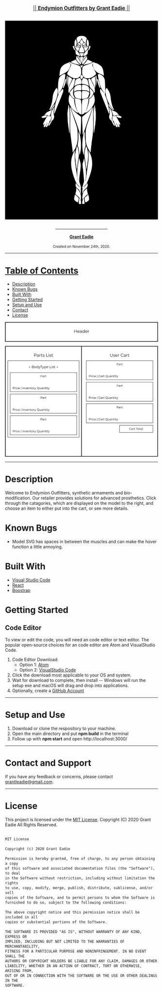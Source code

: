 <br>
<p align="center">
  <u><big>|| <b>Endymion Outfitters by Grant Eadie</b> ||</big></u>
</p>
<p align="center">
    <!-- Project Avatar/Logo -->
    <br>
    <a>
        <img src="/src/img/endymion.png">
    </a>
    <p align="center">
      ___________________________
    </p>
    <!-- GitHub Link -->
    <p align="center">
        <a href="https://github.com/GrantEadie">
            <strong>Grant Eadie</strong>
        </a> 
    </p>
</p>

<p align="center">
  <small>Created on November 24th, 2020.</small>
</p>

---

# <u>Table of Contents</u>

  - <a href="#Description">Description</a>
  - <a href="#Known-Bugs">Known Bugs</a>
  - <a href="#Built-With">Built With</a>
  - <a href="#getting-started">Getting Started</a>
  - <a href="#setup-and-use">Setup and Use</a>
  - <a href="#contact-and-support">Contact</a>
  - <a href="#license">License</a>

![component drawing](src/img/cyborg-armorments.png)

---

# Description

Welcome to Endymion Outfitters, synthetic armaments and bio-modification. Our retailer provides solutions for advanced prosthetics. Click through the catagories, which are displayed on the model to the right, and choose an item to either put into the cart, or see more details. 

# Known Bugs

- Model SVG has spaces in between the muscles and can make the hover function a little annoying.

# Built With

- [Visual Studio Code](https://code.visualstudio.com/)
- [React](https://reactjs.org/docs/getting-started.html)
- [Boostrap](https://getbootstrap.com/)

# Getting Started

## Code Editor

To view or edit the code, you will need an code editor or text editor. The popular open-source choices for an code editor are Atom and VisualStudio Code.

1. Code Editor Download:
   - Option 1: [Atom](https://nodejs.org/en/)
   - Option 2: [VisualStudio Code](https://www.npmjs.com/)
2. Click the download most applicable to your OS and system.
3. Wait for download to complete, then install -- Windows will run the setup exe and macOS will drag and drop into applications.
4. Optionally, create a [GitHub Account](https://github.com)

<hr>

# Setup and Use

1. Download or clone the respository to your machine.
2. Open the main directory and put **npm build** in the terminal
3. Follow up with **npm start** and open http://localhost:3000/

---

# Contact and Support

If you have any feedback or concerns, please contact <grantleadie@gmail.com>.

---

# License

This project is licensed under the [MIT License](https://opensource.org/licenses/MIT). Copyright (C) 2020 Grant Eadie All Rights Reserved.

```

MIT License

Copyright (c) 2020 Grant Eadie

Permission is hereby granted, free of charge, to any person obtaining a copy
of this software and associated documentation files (the "Software"), to deal
in the Software without restriction, including without limitation the rights
to use, copy, modify, merge, publish, distribute, sublicense, and/or sell
copies of the Software, and to permit persons to whom the Software is
furnished to do so, subject to the following conditions:

The above copyright notice and this permission notice shall be included in all
copies or substantial portions of the Software.

THE SOFTWARE IS PROVIDED "AS IS", WITHOUT WARRANTY OF ANY KIND, EXPRESS OR
IMPLIED, INCLUDING BUT NOT LIMITED TO THE WARRANTIES OF MERCHANTABILITY,
FITNESS FOR A PARTICULAR PURPOSE AND NONINFRINGEMENT. IN NO EVENT SHALL THE
AUTHORS OR COPYRIGHT HOLDERS BE LIABLE FOR ANY CLAIM, DAMAGES OR OTHER
LIABILITY, WHETHER IN AN ACTION OF CONTRACT, TORT OR OTHERWISE, ARISING FROM,
OUT OF OR IN CONNECTION WITH THE SOFTWARE OR THE USE OR OTHER DEALINGS IN THE
SOFTWARE.

```
